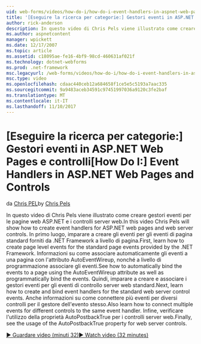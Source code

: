 ```yaml
---
uid: web-forms/videos/how-do-i/how-do-i-event-handlers-in-aspnet-web-pages-and-controls
title: '[Eseguire la ricerca per categorie:] Gestori eventi in ASP.NET Web Pages e controlli | Documenti Microsoft'
author: rick-anderson
description: In questo video di Chris Pels viene illustrato come creare gestori eventi per le pagine web ASP.NET e i controlli server web. In primo luogo, imparare a creare f gli eventi a livello di pagina...
ms.author: aspnetcontent
manager: wpickett
ms.date: 12/17/2007
ms.topic: article
ms.assetid: c18095ae-fe16-4bf9-98cd-460631af021f
ms.technology: dotnet-webforms
ms.prod: .net-framework
msc.legacyurl: /web-forms/videos/how-do-i/how-do-i-event-handlers-in-aspnet-web-pages-and-controls
msc.type: video
ms.openlocfilehash: cdaac440ceb12a684658f1ce5e5c5193a7aac335
ms.sourcegitcommit: 9a9483aceb34591c97451997036a9120c3fe2baf
ms.translationtype: MT
ms.contentlocale: it-IT
ms.lasthandoff: 11/10/2017
---
```

<a name="how-do-i-event-handlers-in-aspnet-web-pages-and-controls"></a><span data-ttu-id="bb016-104">[Eseguire la ricerca per categorie:] Gestori eventi in ASP.NET Web Pages e controlli</span><span class="sxs-lookup"><span data-stu-id="bb016-104">[How Do I:] Event Handlers in ASP.NET Web Pages and Controls</span></span>
====================
<span data-ttu-id="bb016-105">da [Chris PEL](https://twitter.com/chrispels)</span><span class="sxs-lookup"><span data-stu-id="bb016-105">by [Chris Pels](https://twitter.com/chrispels)</span></span>

<span data-ttu-id="bb016-106">In questo video di Chris Pels viene illustrato come creare gestori eventi per le pagine web ASP.NET e i controlli server web.</span><span class="sxs-lookup"><span data-stu-id="bb016-106">In this video Chris Pels will show how to create event handlers for ASP.NET web pages and web server controls.</span></span> <span data-ttu-id="bb016-107">In primo luogo, imparare a creare gli eventi per gli eventi di pagina standard forniti da .NET Framework a livello di pagina.</span><span class="sxs-lookup"><span data-stu-id="bb016-107">First, learn how to create page level events for the standard page events provided by the .NET Framework.</span></span> <span data-ttu-id="bb016-108">Informazioni su come associare automaticamente gli eventi a una pagina con l'attributo AutoEventWireup, nonché a livello di programmazione associare gli eventi.</span><span class="sxs-lookup"><span data-stu-id="bb016-108">See how to automatically bind the events to a page using the AutoEventWireup attribute as well as programmatically bind the events.</span></span> <span data-ttu-id="bb016-109">Quindi, imparare a creare e associare i gestori eventi per gli eventi di controllo server web standard.</span><span class="sxs-lookup"><span data-stu-id="bb016-109">Next, learn how to create and bind event handlers for the standard web server control events.</span></span> <span data-ttu-id="bb016-110">Anche informazioni su come connettere più eventi per diversi controlli per il gestore dell'evento stesso.</span><span class="sxs-lookup"><span data-stu-id="bb016-110">Also learn how to connect multiple events for different controls to the same event handler.</span></span> <span data-ttu-id="bb016-111">Infine, verificare l'utilizzo della proprietà AutoPostbackTrue per i controlli server web.</span><span class="sxs-lookup"><span data-stu-id="bb016-111">Finally, see the usage of the AutoPostbackTrue property for web server controls.</span></span>

[<span data-ttu-id="bb016-112">&#9654; Guardare video (minuti 32)</span><span class="sxs-lookup"><span data-stu-id="bb016-112">&#9654; Watch video (32 minutes)</span></span>](https://channel9.msdn.com/Blogs/ASP-NET-Site-Videos/how-do-i-event-handlers-in-aspnet-web-pages-and-controls)
